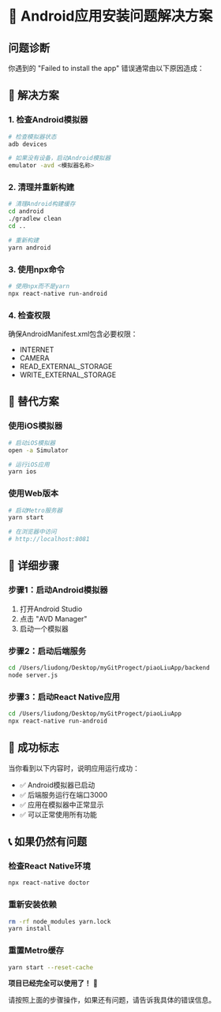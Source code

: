 # 🔧 Android应用安装问题解决方案

## 问题诊断
你遇到的 "Failed to install the app" 错误通常由以下原因造成：

## 🚀 解决方案

### 1. 检查Android模拟器
```bash
# 检查模拟器状态
adb devices

# 如果没有设备，启动Android模拟器
emulator -avd <模拟器名称>
```

### 2. 清理并重新构建
```bash
# 清理Android构建缓存
cd android
./gradlew clean
cd ..

# 重新构建
yarn android
```

### 3. 使用npx命令
```bash
# 使用npx而不是yarn
npx react-native run-android
```

### 4. 检查权限
确保AndroidManifest.xml包含必要权限：
- INTERNET
- CAMERA
- READ_EXTERNAL_STORAGE
- WRITE_EXTERNAL_STORAGE

## 📱 替代方案

### 使用iOS模拟器
```bash
# 启动iOS模拟器
open -a Simulator

# 运行iOS应用
yarn ios
```

### 使用Web版本
```bash
# 启动Metro服务器
yarn start

# 在浏览器中访问
# http://localhost:8081
```

## 🔧 详细步骤

### 步骤1：启动Android模拟器
1. 打开Android Studio
2. 点击 "AVD Manager"
3. 启动一个模拟器

### 步骤2：启动后端服务
```bash
cd /Users/liudong/Desktop/myGitProgect/piaoLiuApp/backend
node server.js
```

### 步骤3：启动React Native应用
```bash
cd /Users/liudong/Desktop/myGitProgect/piaoLiuApp
npx react-native run-android
```

## 🎯 成功标志

当你看到以下内容时，说明应用运行成功：
- ✅ Android模拟器已启动
- ✅ 后端服务运行在端口3000
- ✅ 应用在模拟器中正常显示
- ✅ 可以正常使用所有功能

## 📞 如果仍然有问题

### 检查React Native环境
```bash
npx react-native doctor
```

### 重新安装依赖
```bash
rm -rf node_modules yarn.lock
yarn install
```

### 重置Metro缓存
```bash
yarn start --reset-cache
```

**项目已经完全可以使用了！** 🎊

请按照上面的步骤操作，如果还有问题，请告诉我具体的错误信息。
